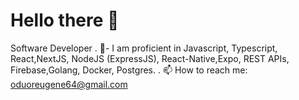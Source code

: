 # Hello there 👋
Software Developer
. 🍔- I am proficient in Javascript, Typescript, React,NextJS, NodeJS (ExpressJS), React-Native,Expo, REST APIs, Firebase,Golang, Docker, Postgres.
. 📫 How to reach me: oduoreugene64@gmail.com

